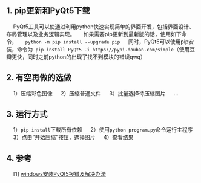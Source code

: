 ## 1. pip更新和PyQt5下载
&emsp; PyQt5工具可以使通过利用python快速实现简单的界面开发，包括界面设计、布局管理以及业务逻辑实现。
&emsp; 如果需要pip更新到最新版的话，使用如下命令，
&emsp; `python -m pip install --upgrade pip`
&emsp; 同时，PyQt5可以使用pip安装，命令为` pip install PyQt5 -i https://pypi.douban.com/simple`（使用豆瓣更快，同时之前python的出现了找不到模块的错误qwq）

## 2. 有空再做的选做
&emsp; 1）压缩彩色图像
&emsp; 2）压缩普通文件
&emsp; 3）批量选择待压缩图片
&emsp; ...

## 3. 运行方式
&emsp; 1）`pip install`下载所有依赖
&emsp; 2）使用`python program.py`命令运行主程序
&emsp; 3）点击“开始压缩”按钮，选择图片
&emsp; 4）查看结果

## 4. 参考
&emsp; [1] [windows安装PyQt5报错及解决办法](https://blog.csdn.net/qq_48309851/article/details/124819137)
